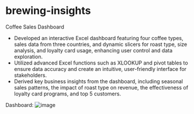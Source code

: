 # brewing-insights
Coffee Sales Dashboard
- Developed an interactive Excel dashboard featuring four coffee types, sales data from three countries, and dynamic slicers for roast type, size analysis, and loyalty card usage, enhancing user control and data exploration.
- Utilized advanced Excel functions such as XLOOKUP and pivot tables to ensure data accuracy and create an intuitive, user-friendly interface for stakeholders.
- Derived key business insights from the dashboard, including seasonal sales patterns, the impact of roast type on revenue, the effectiveness of loyalty card programs, and top 5 customers.
  
Dashboard:
![image](https://github.com/advaitpillai/brewing-insights/assets/138120457/347810ca-38d9-494d-a489-1235dd3a7c3a)
